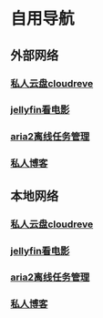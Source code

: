 # 自用导航

## 外部网络

### [私人云盘cloudreve](https://dd.fadeaway.ltd)

### [jellyfin看电影](http://media.fadeaway.ltd)

### [aria2离线任务管理](http://aria2.fadeaway.ltd)

### [私人博客](https://fadeawaylove.github.io/guaBlog)



## 本地网络

### [私人云盘cloudreve](https://192.168.1.4)

### [jellyfin看电影](http://192.168.1.4:8096)

### [aria2离线任务管理](http://192.168.1.4:6880)

### [私人博客](https://fadeawaylove.github.io/guaBlog/)

